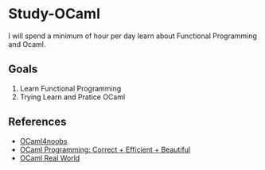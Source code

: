 # Study-OCaml

I will spend a minimum of hour per day learn about Functional Programming and Ocaml. 

## Goals

1. Learn Functional Programming
2. Trying Learn and Pratice OCaml 


## References

- [OCaml4noobs](https://github.com/Camilotk/ocaml4noobs)
- [OCaml Programming: Correct + Efficient + Beautiful](https://cs3110.github.io/textbook/cover.html)
- [OCaml Real World]()